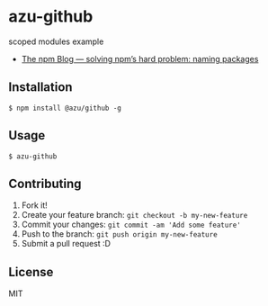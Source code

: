 # azu-github

scoped modules example

- [The npm Blog — solving npm’s hard problem: naming packages](http://blog.npmjs.org/post/116936804365/solving-npms-hard-problem-naming-packages "The npm Blog — solving npm’s hard problem: naming packages")

## Installation

    $ npm install @azu/github -g 

## Usage

    $ azu-github

## Contributing

1. Fork it!
2. Create your feature branch: `git checkout -b my-new-feature`
3. Commit your changes: `git commit -am 'Add some feature'`
4. Push to the branch: `git push origin my-new-feature`
5. Submit a pull request :D

## License

MIT
